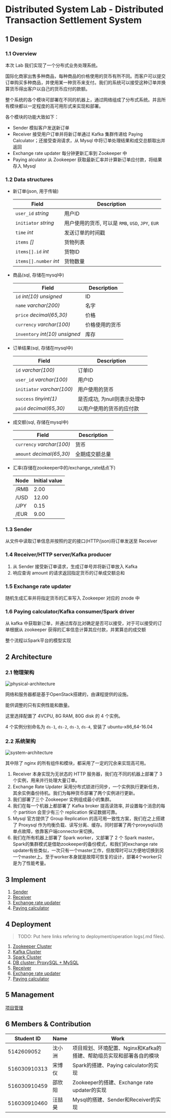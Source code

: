 # Distributed System Lab - Distributed Transaction Settlement System
## 1 Design
### 1.1 Overview

本次 Lab 我们实现了一个分布式业务处理系统。

国际化商家出售多种商品，每种商品的价格使用的货币有所不同。而客户可以提交订单购买多种商品，并使用某一种货币来支付。我们的系统可以接受这种订单并换算货币得出客户以自己的货币应付的款额。

整个系统的各个模块可部署在不同的机器上，通过网络组成了分布式系统。并且所有模块都以一定程度的高可用形式来实现和部署。

各个模块的功能大致如下：

- Sender 模拟客户发送新订单
- Receiver 接受用户订单并将新订单通过 Kafka 集群传递给 Paying Calculator；还接受查询请求，从 Mysql 中将订单处理结果和成交总额取出并返回
- Exchange rate updater 每分钟更新汇率到 Zookeeper 中
- Paying alculator 从 Zookeeper 获取最新汇率并计算新订单应付款，将结果存入 Mysql

### 1.2 Data structures

- 新订单(json, 用于传输)

   |Field|Description|
   |--|--|
   |`user_id` _string_|用户ID|
   |`initiator` _string_|用户使用的货币, 可以是 `RMB`, `USD`, `JPY`, `EUR`|
   |`time` _int_|发送订单的时间戳|
   |`items` _[]_|货物列表|
   |`items[].id` _int_|货物ID|
   |`items[].number` _int_|货物数量|

- 商品(sql, 存储在mysql中)

   |Field|Description|
   |--|--|
   |`id` _int(10) unsigned_|ID|
   |`name` _varchar(200)_|名字|
   |`price` _decimal(65,30)_|价格|
   |`currency` _varchar(100)_|价格使用的货币|
   |`inventory` _int(10) unsigned_|库存|

- 订单结果(sql, 存储在mysql中)

   |Field|Description|
   |--|--|
   |`id` _varchar(100)_|订单ID|
   |`user_id` _varchar(100)_|用户ID|
   |`initiator` _varchar(100)_|用户使用的货币|
   |`success` _tinyint(1)_|是否成功, 为null则表示处理中|
   |`paid` _decimal(65,30)_|以用户使用的货币的应付款|

- 成交额(sql, 存储在mysql中)

   |Field|Description|
   |--|--|
   |`currency` _varchar(100)_|货币|
   |`amount` _decimal(65,30)_|全期成交额总量|

- 汇率(存储在zookeeper中的/exchange_rate结点下)

   |Node|Initial value|
   |--|--|
   |/RMB|2.00|
   |/USD|12.00|
   |/JPY|0.15|
   |/EUR|9.00|

### 1.3 Sender

从文件中读取订单信息并按照约定的接口(HTTP/json)将订单发送至 Receiver

### 1.4 Receiver/HTTP server/Kafka producer

1. 从 Sender 接受新订单请求，生成订单号并将新订单放入 Kafka
2. 响应查询 amount 的请求返回指定货币的订单成交额总和

### 1.5 Exchange rate updater

随机生成汇率并将指定货币的汇率写入 Zookeeper 对应的 znode 中

### 1.6 Paying calculator/Kafka consumer/Spark driver

从 kafka 中获取新订单，并通过库存比对确定是否可以接受，对于可以接受的订单根据从 zookeeper 获得的汇率信息计算其应付款，并累算总的成交额

整个流程以Spark平台的模型实现

## 2 Architecture

### 2.1 物理架构

![physical-architecture](./doc/img/phys-arch.png)

网络和服务器都是基于OpenStack搭建的，由课程提供的设施。

能供调整的只有实例性能和数量。

这里选择配置了 4VCPU, 8G RAM, 80G disk 的 4 个实例。

4 个实例分别命名为 `ds-1`, `ds-2`, `ds-3`, `ds-4`, 安装了 ubuntu-x86_64-16.04

### 2.2 系统架构

![system-architecture](./doc/img/sys-arch.png)

其中除了 nginx 的所有组件和模块，都采用了一定的冗余来实现高可用。

1. Receiver 本身实现为无状态的 HTTP 服务器，我们在不同的机器上部署了 3 个实例，用来并行处理大量订单。
2. Exchange Rate Updater 采用分布式锁进行同步，一个实例执行更新任务，其余实例备份待机。我们为每种货币部署了两个实例进行更新。
3. 我们部署了三个 Zookeeper 实例组成最小的集群。
4. 我们在每一个机器上都部署了 Kafka broker 提高读效率, 并设置每个消息的每个 partition 会至少有三个 replication 保证数据可靠。
5. Mysql 官方提供了 Group Replication 的高可用一致性方案，我们在之上搭建了 Proxysql 作为均衡负载、读写分离、缓存。同时部署了两个proxysql以防单点故障，依靠客户端connector来切换。
6. 我们在所有机器上部署了 Spark worker，又部署了 2 个 Spark master。Spark的集群模式是借助zookeeper的备份模式，和我们的exchange rate updater有些类似，一次只有一个master工作，但故障时可以方便地切换到另一个master上。至于worker本身就是故障可恢复的设计，部署4个worker只是为了性能考量。

## 3 Implement

1. [Sender](./doc/sender.md)
2. [Receiver](./doc/receiver.md)
3. [Exchange rate updater](./doc/exchange_rate_updater.md)
4. [Paying calculator](./doc/calculator.md)

## 4 Deployment

> TODO: Put here links refering to deployment/operation logs(.md files).

1. [Zookeeper Cluster](./doc/zookeeper.md)
2. [Kafka Cluster](./doc/kafka.md)
3. [Spark Cluster](./doc/spark.md)
4. [DB cluster: ProxySQL + MySQL](./doc/mysql.md)
5. [Receiver](./doc/receiver.md#部署)
6. [Exchange rate updater](./doc/exchange_rate_updater.md#部署)
7. [Paying calculator](./doc/calculator.md#部署)


## 5 Management

[项目管理](./doc/management.md)

## 6 Members & Contribution

| Student ID   | Name   | Work |
| ------------ | ------ |------|
| 5142609052   | 沈小洲 |项目规划、环境配置、Nginx和Kafka的搭建、帮助组员实现和部署各自的模块|
| 516030910313 | 宋博仪 |Spark的搭建、Paying calculator的实现|
| 516030910459 | 邵欣阳 |Zookeeper的搭建、Exchange rate updater的实现|
| 516030910460 | 汪喆昊 |Mysql的搭建、Sender和Receiver的实现|

